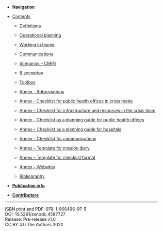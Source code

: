 - **Navigation**

- [Contents](files/chapter_0.md)

  - [Definitions](files/document-2.md)
  - [Operational planning](files/document-3.md)
  - [Working in teams](files/document-4.md)
  - [Communications](files/document-5.md)
  - [Scenarios – CBRN](files/document-6.md)
  - [B scenarios](files/document-7.md)
  - [Toolbox](files/document-8.md)

  - [Annex - Abbreviations](files/document-8.md)
  - [Annex - Checklist for public health offices in crisis mode](files/document-9.md)
  - [Annex – Checklist for infrastructure and resources in the crisis team](files/document-10.md)
  - [Annex – Checklist as a planning guide for public health offices](files/document-11.md)
  - [Annex – Checklist as a planning guide for hospitals](files/document-12.md)
  - [Annex – Checklist for communications](files/document-13.md)
  - [Annex – Template for mission diary](files/document-14.md)
  - [Annex – Template for checklist format](files/document-15.md)
  - [Annex – Websites](files/document-16.md)
  - [Bibliography](files/document-17.md)

- [**Publication info**](files/document-101.md)
- [**Contributors**](files/document-201.md)

---

ISBN print and PDF: 978-1-906496-97-5<br />
DOI: 10.5281/zenodo.4587727<br />
Release: Pre-release v1.0<br />
CC BY 4.0 The Authors 2020
